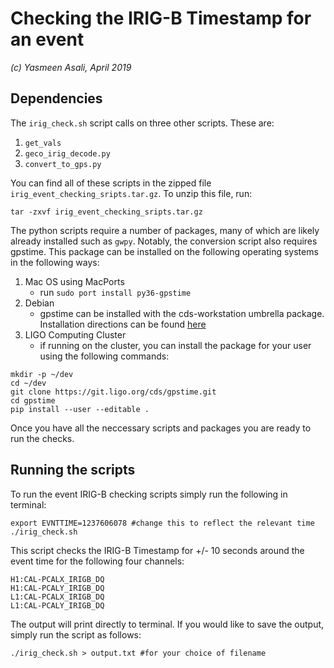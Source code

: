 # Checking the IRIG-B Timestamp for an event
*(c) Yasmeen Asali, April 2019*

## Dependencies 

The `irig_check.sh` script calls on three other scripts. These are:
1. `get_vals`
2. `geco_irig_decode.py`
3. `convert_to_gps.py`

You can find all of these scripts in the zipped file `irig_event_checking_sripts.tar.gz`. To unzip this file, run: 
```
tar -zxvf irig_event_checking_sripts.tar.gz
```

The python scripts require a number of packages, many of which are likely already installed such as `gwpy`. Notably, the conversion script also requires gpstime. This package can be installed on the following operating systems in the following ways: 
1. Mac OS using MacPorts
    - run `sudo port install py36-gpstime`
2. Debian 
    - gpstime can be installed with the cds-workstation umbrella package. Installation directions can be found [here](https://git.ligo.org/cds-packaging/docs/wikis/home)
3. LIGO Computing Cluster
    - if running on the cluster, you can install the package for your user using the following commands: 
```
mkdir -p ~/dev
cd ~/dev
git clone https://git.ligo.org/cds/gpstime.git
cd gpstime
pip install --user --editable .
```
Once you have all the neccessary scripts and packages you are ready to run the checks.

## Running the scripts 

To run the event IRIG-B checking scripts simply run the following in terminal:
```
export EVNTTIME=1237606078 #change this to reflect the relevant time
./irig_check.sh
```
  
This script checks the IRIG-B Timestamp for +/- 10 seconds around the event time for the following four channels:
```
H1:CAL-PCALX_IRIGB_DQ		
H1:CAL-PCALY_IRIGB_DQ
L1:CAL-PCALX_IRIGB_DQ		
L1:CAL-PCALY_IRIGB_DQ
```

The output will print directly to terminal. If you would like to save the output, simply run the script as follows:
```
./irig_check.sh > output.txt #for your choice of filename
``` 

